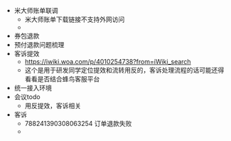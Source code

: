 - 米大师账单联调
	- 米大师账单下载链接不支持外网访问
	- 
- 券包退款
- 预付退款问题梳理
- 客诉提效
	- https://iwiki.woa.com/p/4010254738?from=iWiki_search
	- 这个是用于研发同学定位提效和流转用反的，客诉处理流程的话可能还得看看是否结合蜂鸟客服平台
- 统一接入环境
- 会议todo
	- 用反提效，客诉相关
- 客诉
	- 788241390308063254 订单退款失败
	- 